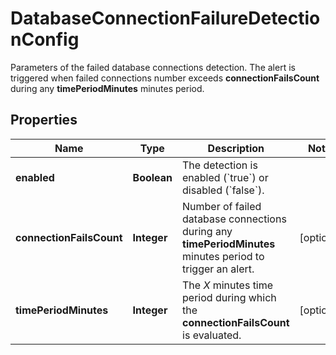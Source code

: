 

# DatabaseConnectionFailureDetectionConfig

Parameters of the failed database connections detection.   The alert is triggered when failed connections number exceeds **connectionFailsCount** during any **timePeriodMinutes** minutes period.

## Properties

| Name | Type | Description | Notes |
|------------ | ------------- | ------------- | -------------|
|**enabled** | **Boolean** | The detection is enabled (&#x60;true&#x60;) or disabled (&#x60;false&#x60;). |  |
|**connectionFailsCount** | **Integer** | Number of failed database connections during any **timePeriodMinutes** minutes period to trigger an alert. |  [optional] |
|**timePeriodMinutes** | **Integer** | The *X* minutes time period during which the **connectionFailsCount** is evaluated. |  [optional] |



